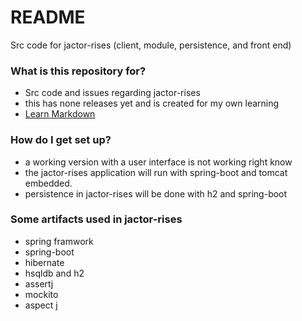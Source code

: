 # README #

Src code for jactor-rises (client, module, persistence, and front end)

### What is this repository for? ###

* Src code and issues regarding jactor-rises
* this has none releases yet and is created for my own learning
* [Learn Markdown](https://bitbucket.org/tutorials/markdowndemo)

### How do I get set up? ###

* a working version with a user interface is not working right know
* the jactor-rises application will run with spring-boot and tomcat embedded.
* persistence in jactor-rises will be done with h2 and spring-boot

### Some artifacts used in jactor-rises ###

* spring framwork
* spring-boot
* hibernate
* hsqldb and h2
* assertj
* mockito
* aspect j
